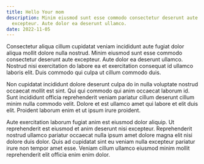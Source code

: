 ```yaml
---
title: Hello Your mom
description: Minim eiusmod sunt esse commodo consectetur deserunt aute
  excepteur. Aute dolor ea deserunt ullamco.
date: 2022-11-05
---
```


Consectetur aliqua cillum cupidatat veniam incididunt aute fugiat dolor aliqua mollit dolore nulla nostrud. Minim eiusmod sunt esse commodo consectetur deserunt aute excepteur. Aute dolor ea deserunt ullamco. Nostrud nisi exercitation do labore ea et exercitation consequat id ullamco laboris elit. Duis commodo qui culpa ut cillum commodo duis.

Non cupidatat incididunt dolore deserunt culpa do in nulla voluptate nostrud occaecat mollit est sint. Qui qui commodo qui anim occaecat laborum id. Sunt incididunt officia reprehenderit veniam pariatur cillum deserunt cillum minim nulla commodo velit. Dolore et est ullamco amet qui labore et elit duis elit. Proident laborum enim et ut ipsum irure proident.

Aute exercitation laborum fugiat anim est eiusmod dolor aliquip. Ut reprehenderit est eiusmod et anim deserunt nisi excepteur. Reprehenderit nostrud ullamco pariatur occaecat nulla ipsum amet dolore magna elit nisi dolore duis dolor. Quis ad cupidatat sint eu veniam nulla excepteur pariatur irure non tempor amet esse. Veniam cillum ullamco eiusmod minim mollit reprehenderit elit officia enim enim dolor.
